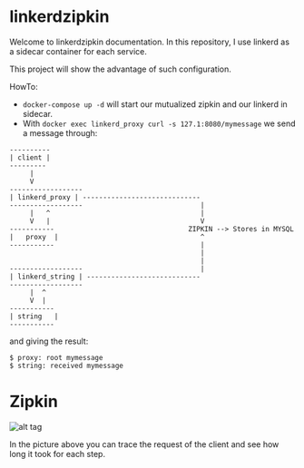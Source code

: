 # linkerdzipkin

Welcome to linkerdzipkin documentation. In this repository, I use linkerd as a sidecar container for each service. 

This project will show the advantage of such configuration.


HowTo:
* ```docker-compose up -d``` will start our mutualized zipkin and our linkerd in sidecar.
* With ```docker exec linkerd_proxy curl -s 127.1:8080/mymessage``` we send a message through:

```
----------
| client |
---------
     |
     V
------------------
| linkerd_proxy | -----------------------------
------------------                             |
     |   ^                                     |
     V   |                                     V
-----------                                 ZIPKIN --> Stores in MYSQL
|   proxy  |                                   ^
-----------                                    |
                                               |
                                               |
------------------                             |
| linkerd_string | ----------------------------
------------------
     |  ^
     V  |
-----------
| string   |
-----------
```

and giving the result:

```
$ proxy: root mymessage
$ string: received mymessage
```

# Zipkin

![alt tag](http://url/to/img.png)

In the picture above you can trace the request of the client and see how long it took for each step.
